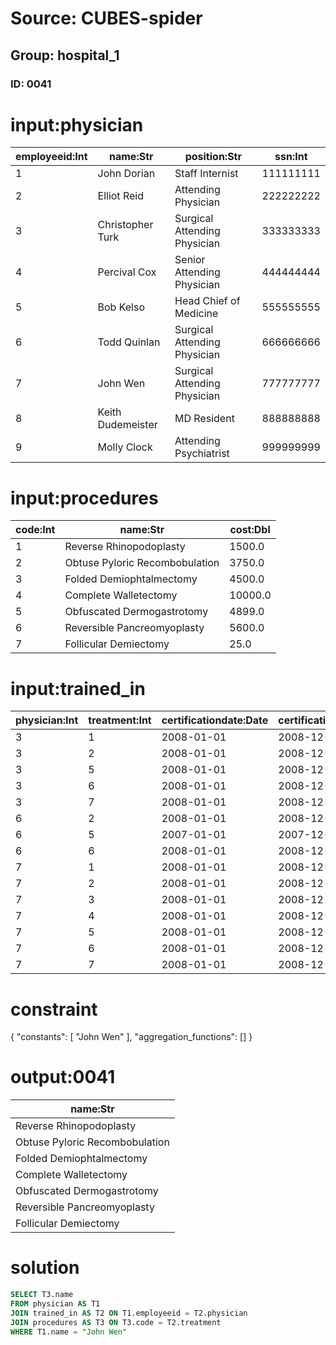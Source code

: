 # Source: CUBES-spider
## Group: hospital_1
### ID: 0041

# input:physician

| employeeid:Int | name:Str | position:Str | ssn:Int |
|---|---|---|---|
| 1 | John Dorian | Staff Internist | 111111111 |
| 2 | Elliot Reid | Attending Physician | 222222222 |
| 3 | Christopher Turk | Surgical Attending Physician | 333333333 |
| 4 | Percival Cox | Senior Attending Physician | 444444444 |
| 5 | Bob Kelso | Head Chief of Medicine | 555555555 |
| 6 | Todd Quinlan | Surgical Attending Physician | 666666666 |
| 7 | John Wen | Surgical Attending Physician | 777777777 |
| 8 | Keith Dudemeister | MD Resident | 888888888 |
| 9 | Molly Clock | Attending Psychiatrist | 999999999 |

# input:procedures

| code:Int | name:Str | cost:Dbl |
|---|---|---|
| 1 | Reverse Rhinopodoplasty | 1500.0 |
| 2 | Obtuse Pyloric Recombobulation | 3750.0 |
| 3 | Folded Demiophtalmectomy | 4500.0 |
| 4 | Complete Walletectomy | 10000.0 |
| 5 | Obfuscated Dermogastrotomy | 4899.0 |
| 6 | Reversible Pancreomyoplasty | 5600.0 |
| 7 | Follicular Demiectomy | 25.0 |

# input:trained_in

| physician:Int | treatment:Int | certificationdate:Date | certificationexpires:Date |
|---|---|---|---|
| 3 | 1 | 2008-01-01 | 2008-12-31 |
| 3 | 2 | 2008-01-01 | 2008-12-31 |
| 3 | 5 | 2008-01-01 | 2008-12-31 |
| 3 | 6 | 2008-01-01 | 2008-12-31 |
| 3 | 7 | 2008-01-01 | 2008-12-31 |
| 6 | 2 | 2008-01-01 | 2008-12-31 |
| 6 | 5 | 2007-01-01 | 2007-12-31 |
| 6 | 6 | 2008-01-01 | 2008-12-31 |
| 7 | 1 | 2008-01-01 | 2008-12-31 |
| 7 | 2 | 2008-01-01 | 2008-12-31 |
| 7 | 3 | 2008-01-01 | 2008-12-31 |
| 7 | 4 | 2008-01-01 | 2008-12-31 |
| 7 | 5 | 2008-01-01 | 2008-12-31 |
| 7 | 6 | 2008-01-01 | 2008-12-31 |
| 7 | 7 | 2008-01-01 | 2008-12-31 |

# constraint

{
  "constants": [
    "John Wen"
  ],
  "aggregation_functions": []
}

# output:0041

| name:Str |
|---|
| Reverse Rhinopodoplasty |
| Obtuse Pyloric Recombobulation |
| Folded Demiophtalmectomy |
| Complete Walletectomy |
| Obfuscated Dermogastrotomy |
| Reversible Pancreomyoplasty |
| Follicular Demiectomy |

# solution

```sql
SELECT T3.name
FROM physician AS T1
JOIN trained_in AS T2 ON T1.employeeid = T2.physician
JOIN procedures AS T3 ON T3.code = T2.treatment
WHERE T1.name = "John Wen"
```

